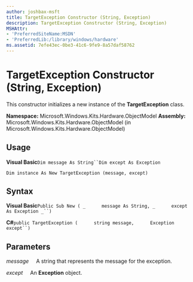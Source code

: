 ```yaml
---
author: joshbax-msft
title: TargetException Constructor (String, Exception)
description: TargetException Constructor (String, Exception)
MSHAttr:
- 'PreferredSiteName:MSDN'
- 'PreferredLib:/library/windows/hardware'
ms.assetid: 7efe43ec-0be3-41c6-9fe9-8a57daf58762
---
```


# TargetException Constructor (String, Exception)


This constructor initializes a new instance of the **TargetException** class.

**Namespace:** Microsoft.Windows.Kits.Hardware.ObjectModel **Assembly:** Microsoft.Windows.Kits.Hardware.ObjectModel (in Microsoft.Windows.Kits.Hardware.ObjectModel)

## Usage


**Visual Basic**`Dim message As String``Dim except As Exception`

`Dim instance As New TargetException (message, except)`

## Syntax


**Visual Basic**`Public Sub New ( _`           `message As String, _`           `except As Exception _``)`

**C#**`public TargetException (`           `string message,`           `Exception except``)`

## Parameters


*message*     A string that represents the message for the exception.

*except*     An **Exception** object.

 

 






